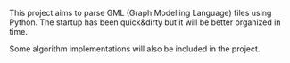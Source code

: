This project aims to parse GML (Graph Modelling Language) files using Python. The startup has been quick&dirty but it will be better organized in time.

Some algorithm implementations will also be included in the project.